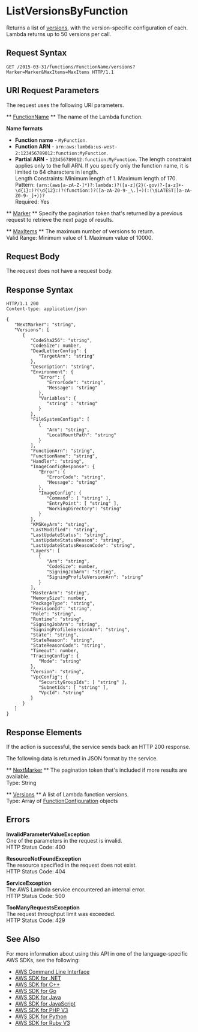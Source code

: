 # ListVersionsByFunction<a name="API_ListVersionsByFunction"></a>

Returns a list of [versions](https://docs.aws.amazon.com/lambda/latest/dg/versioning-aliases.html), with the version\-specific configuration of each\. Lambda returns up to 50 versions per call\.

## Request Syntax<a name="API_ListVersionsByFunction_RequestSyntax"></a>

```
GET /2015-03-31/functions/FunctionName/versions?Marker=Marker&MaxItems=MaxItems HTTP/1.1
```

## URI Request Parameters<a name="API_ListVersionsByFunction_RequestParameters"></a>

The request uses the following URI parameters\.

 ** [FunctionName](#API_ListVersionsByFunction_RequestSyntax) **   <a name="SSS-ListVersionsByFunction-request-FunctionName"></a>
The name of the Lambda function\.  

**Name formats**
+  **Function name** \- `MyFunction`\.
+  **Function ARN** \- `arn:aws:lambda:us-west-2:123456789012:function:MyFunction`\.
+  **Partial ARN** \- `123456789012:function:MyFunction`\.
The length constraint applies only to the full ARN\. If you specify only the function name, it is limited to 64 characters in length\.  
Length Constraints: Minimum length of 1\. Maximum length of 170\.  
Pattern: `(arn:(aws[a-zA-Z-]*)?:lambda:)?([a-z]{2}(-gov)?-[a-z]+-\d{1}:)?(\d{12}:)?(function:)?([a-zA-Z0-9-_\.]+)(:(\$LATEST|[a-zA-Z0-9-_]+))?`   
Required: Yes

 ** [Marker](#API_ListVersionsByFunction_RequestSyntax) **   <a name="SSS-ListVersionsByFunction-request-Marker"></a>
Specify the pagination token that's returned by a previous request to retrieve the next page of results\.

 ** [MaxItems](#API_ListVersionsByFunction_RequestSyntax) **   <a name="SSS-ListVersionsByFunction-request-MaxItems"></a>
The maximum number of versions to return\.  
Valid Range: Minimum value of 1\. Maximum value of 10000\.

## Request Body<a name="API_ListVersionsByFunction_RequestBody"></a>

The request does not have a request body\.

## Response Syntax<a name="API_ListVersionsByFunction_ResponseSyntax"></a>

```
HTTP/1.1 200
Content-type: application/json

{
   "NextMarker": "string",
   "Versions": [ 
      { 
         "CodeSha256": "string",
         "CodeSize": number,
         "DeadLetterConfig": { 
            "TargetArn": "string"
         },
         "Description": "string",
         "Environment": { 
            "Error": { 
               "ErrorCode": "string",
               "Message": "string"
            },
            "Variables": { 
               "string" : "string" 
            }
         },
         "FileSystemConfigs": [ 
            { 
               "Arn": "string",
               "LocalMountPath": "string"
            }
         ],
         "FunctionArn": "string",
         "FunctionName": "string",
         "Handler": "string",
         "ImageConfigResponse": { 
            "Error": { 
               "ErrorCode": "string",
               "Message": "string"
            },
            "ImageConfig": { 
               "Command": [ "string" ],
               "EntryPoint": [ "string" ],
               "WorkingDirectory": "string"
            }
         },
         "KMSKeyArn": "string",
         "LastModified": "string",
         "LastUpdateStatus": "string",
         "LastUpdateStatusReason": "string",
         "LastUpdateStatusReasonCode": "string",
         "Layers": [ 
            { 
               "Arn": "string",
               "CodeSize": number,
               "SigningJobArn": "string",
               "SigningProfileVersionArn": "string"
            }
         ],
         "MasterArn": "string",
         "MemorySize": number,
         "PackageType": "string",
         "RevisionId": "string",
         "Role": "string",
         "Runtime": "string",
         "SigningJobArn": "string",
         "SigningProfileVersionArn": "string",
         "State": "string",
         "StateReason": "string",
         "StateReasonCode": "string",
         "Timeout": number,
         "TracingConfig": { 
            "Mode": "string"
         },
         "Version": "string",
         "VpcConfig": { 
            "SecurityGroupIds": [ "string" ],
            "SubnetIds": [ "string" ],
            "VpcId": "string"
         }
      }
   ]
}
```

## Response Elements<a name="API_ListVersionsByFunction_ResponseElements"></a>

If the action is successful, the service sends back an HTTP 200 response\.

The following data is returned in JSON format by the service\.

 ** [NextMarker](#API_ListVersionsByFunction_ResponseSyntax) **   <a name="SSS-ListVersionsByFunction-response-NextMarker"></a>
The pagination token that's included if more results are available\.  
Type: String

 ** [Versions](#API_ListVersionsByFunction_ResponseSyntax) **   <a name="SSS-ListVersionsByFunction-response-Versions"></a>
A list of Lambda function versions\.  
Type: Array of [FunctionConfiguration](API_FunctionConfiguration.md) objects

## Errors<a name="API_ListVersionsByFunction_Errors"></a>

 **InvalidParameterValueException**   
One of the parameters in the request is invalid\.  
HTTP Status Code: 400

 **ResourceNotFoundException**   
The resource specified in the request does not exist\.  
HTTP Status Code: 404

 **ServiceException**   
The AWS Lambda service encountered an internal error\.  
HTTP Status Code: 500

 **TooManyRequestsException**   
The request throughput limit was exceeded\.  
HTTP Status Code: 429

## See Also<a name="API_ListVersionsByFunction_SeeAlso"></a>

For more information about using this API in one of the language\-specific AWS SDKs, see the following:
+  [AWS Command Line Interface](https://docs.aws.amazon.com/goto/aws-cli/lambda-2015-03-31/ListVersionsByFunction) 
+  [AWS SDK for \.NET](https://docs.aws.amazon.com/goto/DotNetSDKV3/lambda-2015-03-31/ListVersionsByFunction) 
+  [AWS SDK for C\+\+](https://docs.aws.amazon.com/goto/SdkForCpp/lambda-2015-03-31/ListVersionsByFunction) 
+  [AWS SDK for Go](https://docs.aws.amazon.com/goto/SdkForGoV1/lambda-2015-03-31/ListVersionsByFunction) 
+  [AWS SDK for Java](https://docs.aws.amazon.com/goto/SdkForJava/lambda-2015-03-31/ListVersionsByFunction) 
+  [AWS SDK for JavaScript](https://docs.aws.amazon.com/goto/AWSJavaScriptSDK/lambda-2015-03-31/ListVersionsByFunction) 
+  [AWS SDK for PHP V3](https://docs.aws.amazon.com/goto/SdkForPHPV3/lambda-2015-03-31/ListVersionsByFunction) 
+  [AWS SDK for Python](https://docs.aws.amazon.com/goto/boto3/lambda-2015-03-31/ListVersionsByFunction) 
+  [AWS SDK for Ruby V3](https://docs.aws.amazon.com/goto/SdkForRubyV3/lambda-2015-03-31/ListVersionsByFunction) 